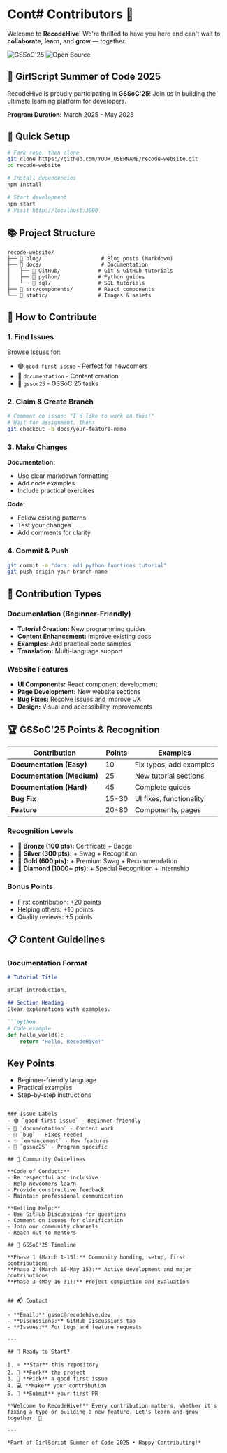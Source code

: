 # Cont# Contributors 🌱

Welcome to **RecodeHive**! We're thrilled to have you here and can't wait to **collaborate**, **learn**, and **grow** — together.

![GSSoC'25](https://img.shields.io/badge/GSSoC'25-Participating-orange?style=for-the-badge)
![Open Source](https://img.shields.io/badge/Open%20Source-❤️-red?style=for-the-badge)

## 🎉 GirlScript Summer of Code 2025

RecodeHive is proudly participating in **GSSoC'25**! Join us in building the ultimate learning platform for developers.

**Program Duration:** March 2025 - May 2025

## 🚀 Quick Setup

```bash
# Fork repo, then clone
git clone https://github.com/YOUR_USERNAME/recode-website.git
cd recode-website

# Install dependencies
npm install

# Start development
npm start
# Visit http://localhost:3000
```

## 📚 Project Structure

```
recode-website/
├── 📁 blog/                   # Blog posts (Markdown)
├── 📁 docs/                   # Documentation
│   ├── 📁 GitHub/            # Git & GitHub tutorials
│   ├── 📁 python/            # Python guides
│   └── 📁 sql/               # SQL tutorials
├── 📁 src/components/        # React components
└── 📁 static/                # Images & assets
```

## 🎯 How to Contribute

### 1. Find Issues
Browse [Issues](../../issues) for:
- 🟢 `good first issue` - Perfect for newcomers
- 📝 `documentation` - Content creation
- 🎯 `gssoc25` - GSSoC'25 tasks

### 2. Claim & Create Branch
```bash
# Comment on issue: "I'd like to work on this!"
# Wait for assignment, then:
git checkout -b docs/your-feature-name
```

### 3. Make Changes
**Documentation:**
- Use clear markdown formatting
- Add code examples
- Include practical exercises

**Code:**
- Follow existing patterns
- Test your changes
- Add comments for clarity

### 4. Commit & Push
```bash
git commit -m "docs: add python functions tutorial"
git push origin your-branch-name
```

## 📝 Contribution Types

### Documentation (Beginner-Friendly)
- **Tutorial Creation:** New programming guides
- **Content Enhancement:** Improve existing docs
- **Examples:** Add practical code samples
- **Translation:** Multi-language support

### Website Features
- **UI Components:** React component development
- **Page Development:** New website sections
- **Bug Fixes:** Resolve issues and improve UX
- **Design:** Visual and accessibility improvements

## 🏆 GSSoC'25 Points & Recognition

| Contribution | Points | Examples |
|--------------|--------|----------|
| **Documentation (Easy)** | 10 | Fix typos, add examples |
| **Documentation (Medium)** | 25 | New tutorial sections |
| **Documentation (Hard)** | 45 | Complete guides |
| **Bug Fix** | 15-30 | UI fixes, functionality |
| **Feature** | 20-80 | Components, pages |

### Recognition Levels
- 🥉 **Bronze (100 pts):** Certificate + Badge
- 🥈 **Silver (300 pts):** + Swag + Recognition  
- 🥇 **Gold (600 pts):** + Premium Swag + Recommendation
- 💎 **Diamond (1000+ pts):** + Special Recognition + Internship

### Bonus Points
- First contribution: +20 points
- Helping others: +10 points
- Quality reviews: +5 points

## 📋 Content Guidelines

### Documentation Format
```markdown
# Tutorial Title

Brief introduction.

## Section Heading
Clear explanations with examples.

```python
# Code example
def hello_world():
    return "Hello, RecodeHive!"
```

## Key Points
- Beginner-friendly language
- Practical examples
- Step-by-step instructions
```

### Issue Labels
- 🟢 `good first issue` - Beginner-friendly
- 📝 `documentation` - Content work
- 🐛 `bug` - Fixes needed
- ✨ `enhancement` - New features
- 🎯 `gssoc25` - Program specific

## 🤝 Community Guidelines

**Code of Conduct:**
- Be respectful and inclusive
- Help newcomers learn
- Provide constructive feedback
- Maintain professional communication

**Getting Help:**
- Use GitHub Discussions for questions
- Comment on issues for clarification
- Join our community channels
- Reach out to mentors

## 📅 GSSoC'25 Timeline

**Phase 1 (March 1-15):** Community bonding, setup, first contributions
**Phase 2 (March 16-May 15):** Active development and major contributions  
**Phase 3 (May 16-31):** Project completion and evaluation


## 📬 Contact

- **Email:** gssoc@recodehive.dev
- **Discussions:** GitHub Discussions tab
- **Issues:** For bugs and feature requests

---

## 🌟 Ready to Start?

1. ⭐ **Star** this repository
2. 🍴 **Fork** the project  
3. 📝 **Pick** a good first issue
4. 💻 **Make** your contribution
5. 🚀 **Submit** your first PR

**Welcome to RecodeHive!** Every contribution matters, whether it's fixing a typo or building a new feature. Let's learn and grow together! 🌱

---

*Part of GirlScript Summer of Code 2025 • Happy Contributing!*